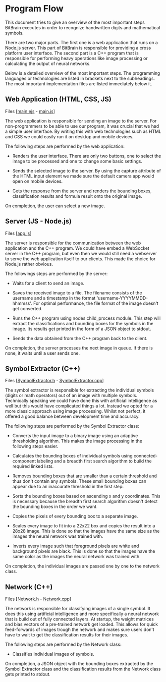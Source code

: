 # Program Flow

This document tries to give an overview of the most important steps BitBrain executes in order to recognize handwritten digits and mathematical symbols.

There are two major parts. The first one is a web application that runs on a Node.js server. This part of BitBrain is responsible for providing a cross platform user interface. The second part is a C++ program that is responsible for performing heavy operations like image processing or calculating the output of neural networks.

Below is a detailed overview of the most important steps. The programming languages or technologies are listed in brackets next to the subheadings. The most important implementation files are listed immediately below it.

## Web Application (HTML, CSS, JS)

Files [[main.ejs](https://github.com/laurooyen/BitBrain/blob/master/WebApp/views/main.ejs) - [main.js](https://github.com/laurooyen/BitBrain/blob/master/WebApp/public/js/main.js)]

The web application is responsible for sending an image to the server. For non-programmers to be able to use our program, it was crucial that we had a simple user interface. By writing this with web technologies such as HTML and CSS we could easily run it on desktop and mobile devices.

The following steps are performed by the web application:

- Renders the user interface. There are only two buttons, one to select the image to be processed and one to change some basic settings.

- Sends the selected image to the server. By using the capture attribute of the HTML input element we made sure the default camera app would open on mobile devices.

- Gets the response from the server and renders the bounding boxes, classification results and formula result onto the original image.

On completion, the user can select a new image.

## Server (JS - Node.js)

Files [[app.js](https://github.com/laurooyen/BitBrain/blob/master/WebApp/app.js)]

The server is responsible for the communication between the web application and the C++ program. We could have embed a WebSocket server in the C++ program, but even then we would still need a webserver to serve the web application itself to our clients. This made the choice for Node.js rather obvious.

The followings steps are performed by the server:

- Waits for a client to send an image.

- Saves the received image to a file. The filename consists of the username and a timestamp in the format 'username-YYYYMMDD-hhmmss'. For optimal performance, the file format of the image doesn't get converted.

- Runs the C++ program using nodes child_process module. This step will extract the classifications and bounding boxes for the symbols in the image. Its results get printed in the form of a JSON object to stdout.

- Sends the data obtained from the C++ program back to the client.

On completion, the server processes the next image in queue. If there is none, it waits until a user sends one.

## Symbol Extractor (C++)

Files [[SymbolExtractor.h](https://github.com/laurooyen/BitBrain/blob/master/BitBrain/Source/ImageProcessing/SymbolExtractor.h) - [SymbolExtractor.cpp](https://github.com/laurooyen/BitBrain/blob/master/BitBrain/Source/ImageProcessing/SymbolExtractor.cpp)]

The symbol extractor is responsible for extracting the individual symbols (digits or math operators) out of an image with multiple symbols. Technically speaking we could have done this with artificial intelligence as well but this would have complicated things a lot. Instead we opted for a more classic approach using image processing. Whilst not perfect, it offered a good balance between development time and accuracy.

The following steps are performed by the Symbol Extractor class:

- Converts the input image to a binary image using an adaptive thresholding algorithm. This makes the image processing in the following steps easier.

- Calculates the bounding boxes of individual symbols using connected-component labeling and a breadth first search algorithm to build the required linked lists.

- Removes bounding boxes that are smaller than a certain threshold and thus don't contain any symbols. These small bounding boxes can appear due to an inaccurate threshold in the first step.

- Sorts the bounding boxes based on ascending x and y coordinates. This is necessary because the breadth first search algorithm doesn't detect the bounding boxes in the order we want.

- Copies the pixels of every bounding box to a separate image.

- Scales every image to fit into a 22x22 box and copies the result into a 28x28 image. This is done so that the images have the same size as the images the neural network was trained with.

- Inverts every image such that foreground pixels are white and background pixels are black. This is done so that the images have the same color as the images the neural network was trained with.

On completion, the individual images are passed one by one to the network class.

## Network (C++)

Files [[Network.h](https://github.com/laurooyen/BitBrain/blob/master/BitBrain/Source/AI/Network.h) - [Network.cpp](https://github.com/laurooyen/BitBrain/blob/master/BitBrain/Source/AI/Network.cpp)]

The network is responsible for classifying images of a single symbol. It does this using artificial intelligence and more specifically a neural network that is build out of fully connected layers. At startup, the weight matrices and bias vectors of a pre-trained network get loaded. This allows for quick feed-forwards of images trough the network and makes sure users don't have to wait to get the classification results for their images.

The following steps are performed by the Network class:

- Classifies individual images of symbols.

On completion, a JSON object with the bounding boxes extracted by the Symbol Extractor class and the classification results from the Network class gets printed to stdout.
